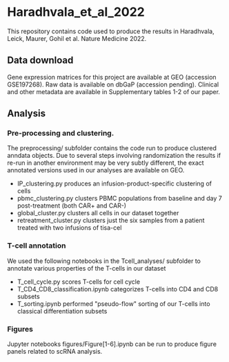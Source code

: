 # Haradhvala_et_al_2022

This repository contains code used to produce the results in Haradhvala, Leick, Maurer, Gohil et al. Nature Medicine 2022. 

## Data download

Gene expression matrices for this project are available at GEO (accession GSE197268). Raw data is available on dbGaP (accession pending). Clinical and other metadata are available in Supplementary tables 1-2 of our paper.

## Analysis

### Pre-processing and clustering.

The preprocessing/ subfolder contains the code run to produce clustered anndata objects. Due to several steps involving randomization the results if re-run in another environment may be very subtly different, the exact annotated versions used in our analyses are available on GEO.

- IP_clustering.py produces an infusion-product-specific clustering of cells
- pbmc_clustering.py clusters PBMC populations from baseline and day 7 post-treatment (both CAR+ and CAR-)
- global_cluster.py clusters all cells in our dataset together
- retreatment_cluster.py clusters just the six samples from a patient treated with two infusions of tisa-cel

### T-cell annotation

We used the following notebooks in the Tcell_analyses/ subfolder to annotate various properties of the T-cells in our dataset

- T_cell_cycle.py scores T-cells for cell cycle
- T_CD4_CD8_classification.ipynb categorizes T-cells into CD4 and CD8 subsets
- T_sorting.ipynb performed "pseudo-flow" sorting of our T-cells into classical differentiation subsets

### Figures

Jupyter notebooks figures/Figure[1-6].ipynb can be run to produce figure panels related to scRNA analysis. 

